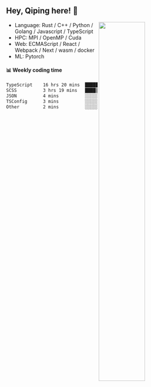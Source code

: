 

## Hey, Qiping here! :wave:

[<img align="right" width="50%" src="https://github-readme-stats.vercel.app/api?username=ppppqp&theme=dark&show_icons=true">](https://metrics.lecoq.io/ppppqp?template=classic)



-   Language: Rust / C++ / Python / Golang / Javascript / TypeScript
-   HPC: MPI / OpenMP / Cuda
-   Web: ECMAScript / React / Webpack / Next / wasm / docker
-   ML: Pytorch



#### :bar_chart: Weekly coding time

<!--START_SECTION:waka-->

```txt
TypeScript    16 hrs 20 mins  ████████████████████▓░░░░   82.40 %
SCSS          3 hrs 19 mins   ████▒░░░░░░░░░░░░░░░░░░░░   16.75 %
JSON          4 mins          ░░░░░░░░░░░░░░░░░░░░░░░░░   00.37 %
TSConfig      3 mins          ░░░░░░░░░░░░░░░░░░░░░░░░░   00.27 %
Other         2 mins          ░░░░░░░░░░░░░░░░░░░░░░░░░   00.18 %
```

<!--END_SECTION:waka-->
